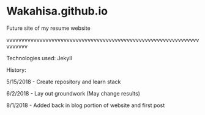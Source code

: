 # Wakahisa.github.io

Future site of my resume website



vvvvvvvvvvvvvvvvvvvvvvvvvvvvvvvvvvvvvvvvvvvvvvvvvvvvvvvvvvvvvvvvvvvvvvv

Technologies used: Jekyll




History:

5/15/2018 - Create repository and learn stack

6/2/2018 - Lay out groundwork (May change results)

8/1/2018 - Added back in blog portion of website and first post
